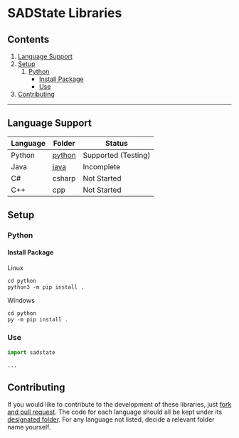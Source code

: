 # SADState Libraries

## Contents

1. [Language Support](#language-support)
2. [Setup](#setup)
    1. [Python](#python-setup)
        - [Install Package](#python-install-package)
        - [Use](#python-use)
3. [Contributing](#contributing)

<hr>

## Language Support

| Language | Folder | Status |
| --- | --- | -- |
| Python | [python](python/) | Supported (Testing) |
| Java | [java](java/) | Incomplete |
| C# | csharp | Not Started |
| C++ | cpp | Not Started |

## Setup

<h3 id="python-setup">Python</h3>

<h4 id="python-install-package">Install Package</h4>

Linux
```
cd python
python3 -m pip install .
```

Windows
```
cd python
py -m pip install .
```


<h3 id="python-use">Use</h3>

```python
import sadstate

...
```

## Contributing

If you would like to contribute to the development of these libraries, just [fork and pull request](https://docs.github.com/en/get-started/quickstart/contributing-to-projects).
The code for each language should all be kept under its [designated folder](#language-support). For any language not listed, decide a relevant folder name yourself.